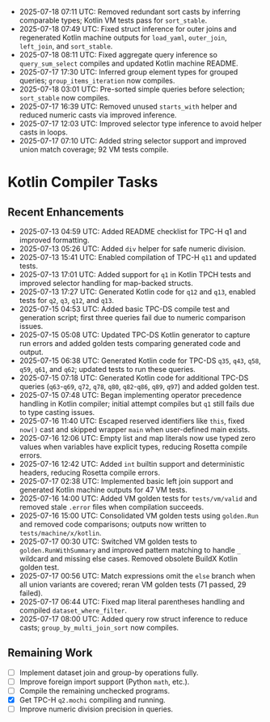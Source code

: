 - 2025-07-18 07:11 UTC: Removed redundant sort casts by inferring comparable types; Kotlin VM tests pass for `sort_stable`.
- 2025-07-18 07:49 UTC: Fixed struct inference for outer joins and regenerated Kotlin machine outputs for `load_yaml`, `outer_join`, `left_join`, and `sort_stable`.
- 2025-07-18 08:11 UTC: Fixed aggregate query inference so `query_sum_select` compiles and updated Kotlin machine README.
- 2025-07-17 17:30 UTC: Inferred group element types for grouped queries; `group_items_iteration` now compiles.
- 2025-07-18 03:01 UTC: Pre-sorted simple queries before selection; `sort_stable` now compiles.
- 2025-07-17 16:39 UTC: Removed unused `starts_with` helper and reduced numeric casts via improved inference.
- 2025-07-17 12:03 UTC: Improved selector type inference to avoid helper casts in loops.
- 2025-07-17 07:10 UTC: Added string selector support and improved union match coverage; 92 VM tests compile.
# Kotlin Compiler Tasks

## Recent Enhancements

- 2025-07-13 04:59 UTC: Added README checklist for TPC-H q1 and improved formatting.
- 2025-07-13 05:26 UTC: Added `div` helper for safe numeric division.
- 2025-07-13 15:41 UTC: Enabled compilation of TPC-H `q11` and updated tests.
- 2025-07-13 17:01 UTC: Added support for `q1` in Kotlin TPCH tests and improved
  selector handling for map-backed structs.
- 2025-07-13 17:27 UTC: Generated Kotlin code for `q12` and `q13`, enabled tests
  for `q2`, `q3`, `q12`, and `q13`.
- 2025-07-15 04:53 UTC: Added basic TPC-DS compile test and generation script;
  first three queries fail due to numeric comparison issues.
- 2025-07-15 05:08 UTC: Updated TPC-DS Kotlin generator to capture run errors and added golden tests comparing generated code and output.
- 2025-07-15 06:38 UTC: Generated Kotlin code for TPC-DS `q35`, `q43`, `q58`, `q59`, `q61`, and `q62`; updated tests to run these queries.
- 2025-07-15 07:18 UTC: Generated Kotlin code for additional TPC-DS queries (`q63`-`q69`, `q72`, `q78`, `q80`, `q82`-`q86`, `q89`, `q97`) and added golden test.
- 2025-07-15 07:48 UTC: Began implementing operator precedence handling in Kotlin compiler; initial attempt compiles but `q1` still fails due to type casting issues.
- 2025-07-16 11:40 UTC: Escaped reserved identifiers like `this`, fixed `now()` cast and skipped wrapper `main` when user-defined main exists.
- 2025-07-16 12:06 UTC: Empty list and map literals now use typed zero values when variables have explicit types, reducing Rosetta compile errors.
- 2025-07-16 12:42 UTC: Added `int` builtin support and deterministic headers, reducing Rosetta compile errors.
- 2025-07-17 02:38 UTC: Implemented basic left join support and generated Kotlin machine outputs for 47 VM tests.
- 2025-07-16 14:00 UTC: Added VM golden tests for `tests/vm/valid` and removed
  stale `.error` files when compilation succeeds.
- 2025-07-16 15:00 UTC: Consolidated VM golden tests using `golden.Run` and
  removed code comparisons; outputs now written to `tests/machine/x/kotlin`.
- 2025-07-17 00:30 UTC: Switched VM golden tests to `golden.RunWithSummary` and
  improved pattern matching to handle `_` wildcard and missing else cases.
  Removed obsolete BuildX Kotlin golden test.
- 2025-07-17 00:56 UTC: Match expressions omit the `else` branch when all union
  variants are covered; reran VM golden tests (71 passed, 29 failed).
- 2025-07-17 06:44 UTC: Fixed map literal parentheses handling and compiled
  `dataset_where_filter`.
- 2025-07-17 08:00 UTC: Added query row struct inference to reduce casts; `group_by_multi_join_sort` now compiles.

## Remaining Work
- [ ] Implement dataset join and group-by operations fully.
- [ ] Improve foreign import support (Python `math`, etc.).
- [ ] Compile the remaining unchecked programs.
- [x] Get TPC-H `q2.mochi` compiling and running.
- [ ] Improve numeric division precision in queries.
